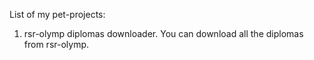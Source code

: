List of my pet-projects:
  1. rsr-olymp diplomas downloader.
    You can download all the diplomas from rsr-olymp.
